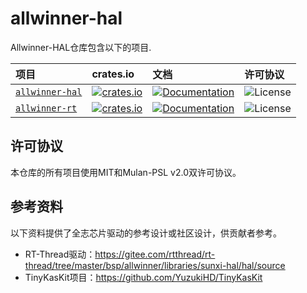 # allwinner-hal

Allwinner-HAL仓库包含以下的项目.

| 项目 | crates.io | 文档 | 许可协议 |
|:----|:-----------|:------|:--------|
| [`allwinner-hal`](./allwinner-hal/) | [![crates.io](https://img.shields.io/crates/v/allwinner-hal.svg)](https://crates.io/crates/allwinner-hal) | [![Documentation](https://docs.rs/allwinner-hal/badge.svg)](https://docs.rs/allwinner-hal) | ![License](https://img.shields.io/crates/l/allwinner-hal.svg) |
| [`allwinner-rt`](./allwinner-rt/) | [![crates.io](https://img.shields.io/crates/v/allwinner-rt.svg)](https://crates.io/crates/allwinner-rt) | [![Documentation](https://docs.rs/allwinner-rt/badge.svg)](https://docs.rs/allwinner-rt) | ![License](https://img.shields.io/crates/l/allwinner-rt.svg) |

## 许可协议

本仓库的所有项目使用MIT和Mulan-PSL v2.0双许可协议。

## 参考资料

以下资料提供了全志芯片驱动的参考设计或社区设计，供贡献者参考。

- RT-Thread驱动：https://gitee.com/rtthread/rt-thread/tree/master/bsp/allwinner/libraries/sunxi-hal/hal/source
- TinyKasKit项目：https://github.com/YuzukiHD/TinyKasKit
